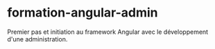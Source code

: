# formation-angular-admin
Premier pas et initiation au framework Angular avec le développement d'une administration.
